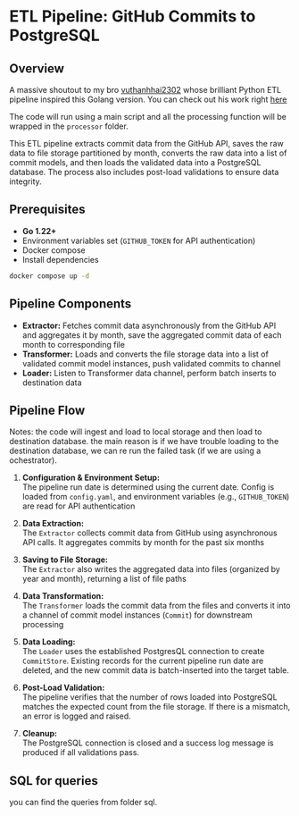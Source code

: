 # ETL Pipeline: GitHub Commits to PostgreSQL

## Overview

A massive shoutout to my bro [vuthanhhai2302](https://github.com/vuthanhhai2302) whose brilliant Python ETL pipeline inspired this Golang version. You can check out his work right [here](https://github.com/vuthanhhai2302/etl_pipelines_for_git_commit_data)

The code will run using a main script and all the processing function will be wrapped in the `processor` folder.

This ETL pipeline extracts commit data from the GitHub API, saves the raw data to file storage partitioned by month, converts the raw data into a list of commit models, and then loads the validated data into a PostgreSQL database. The process also includes post-load validations to ensure data integrity.

## Prerequisites
- **Go 1.22+**
- Environment variables set (`GITHUB_TOKEN` for API authentication)
- Docker compose
- Install dependencies
```bash
docker compose up -d
```

## Pipeline Components

- **Extractor:** Fetches commit data asynchronously from the GitHub API and aggregates it by month, save the aggregated commit data of each month to corresponding file
- **Transformer:** Loads and converts the file storage data into a list of validated commit model instances, push validated commits to channel
- **Loader:** Listen to Transformer data channel, perform batch inserts to destination data

## Pipeline Flow
Notes: the code will ingest and load to local storage and then load to destination database. the main reason is if we have trouble loading to the destination database, we can re run the failed task (if we are using a ochestrator).

1. **Configuration & Environment Setup:**  
The pipeline run date is determined using the current date. Config is loaded from `config.yaml`, and environment variables (e.g., `GITHUB_TOKEN`) are read for API authentication

2. **Data Extraction:**  
   The `Extractor` collects commit data from GitHub using asynchronous API calls. It aggregates commits by month for the past six months

3. **Saving to File Storage:**  
   The `Extractor` also writes the aggregated data into files (organized by year and month), returning a list of file paths

4. **Data Transformation:**  
   The `Transformer` loads the commit data from the files and converts it into a channel of commit model instances (`Commit`) for downstream processing

5. **Data Loading:**  
   The `Loader` uses the established PostgresQL connection to create `CommitStore`. Existing records for the current pipeline run date are deleted, and the new commit data is batch-inserted into the target table.

6. **Post-Load Validation:**  
   The pipeline verifies that the number of rows loaded into PostgreSQL matches the expected count from the file storage. If there is a mismatch, an error is logged and raised.

7. **Cleanup:**  
   The PostgreSQL connection is closed and a success log message is produced if all validations pass.

## SQL for queries
you can find the queries from folder sql.